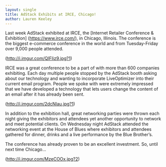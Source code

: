 ```yaml
---
layout: single
title: AdStack Exhibits at IRCE, Chicago!
author: Lauren Keeley
---
```

Last week AdStack exhibited at IRCE, the [Internet Retailer Conference & Exhibition] (https://www.irce.com/), in Chicago, Illinois. The conference is the biggest e-commerce conference in the world and from Tuesday-Friday over 9,000 people attended. 

(http://i.imgur.com/QIFIiz9.jpg?1)

IRCE was a great conference to be a part of with more than 600 companies exhibiting. Each day multiple people stopped by the AdStack booth asking about our technology and wanting to incorporate LiveOptimizer into their current email program. People we spoke with were extremely impressed that we have developed a technology that lets users change the content of an email after it has already been sent. 

(http://i.imgur.com/2dcNIau.jpg?1)

In addition to the exhibition hall, great networking parties were thrown each night giving the exhibitors and attendees yet another opportunity to network and meet potential clients. On Wednesday night AdStack attended the networking event at the House of Blues where exhibitors and attendees gathered for dinner, drinks and a live performance by the Blue Brother’s. 

The conference has already proven to be an excellent investment. So, until next time Chicago...

(http://i.imgur.com/MzeCOOx.jpg?2)


